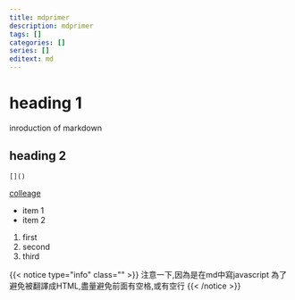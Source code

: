```yaml
---
title: mdprimer
description: mdprimer
tags: []
categories: []
series: []
editext: md
---
```

<!--more-->
# heading 1
inroduction of markdown
## heading 2
```
[]() 
```
[colleage](www.nkust.edu.tw)

- item 1
- item 2

1. first
1. second
1. third

{{< notice type="info" class="" >}}
注意一下,因為是在md中寫javascript 為了避免被翻譯成HTML,盡量避免前面有空格,或有空行
{{< /notice >}}
